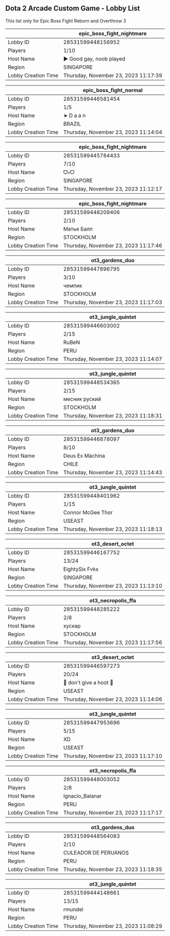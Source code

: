 ## Dota 2 Arcade Custom Game - Lobby List

This list only for Epic Boss Fight Reborn and Overthrow 3

|  | epic_boss_fight_nightmare |
| ------ | ------ |
| Lobby ID | 28531599448156952 |
| Players | 1/10 |
| Host Name | ► Good gay, noob played |
| Region | SINGAPORE |
| Lobby Creation Time | Thursday, November 23, 2023 11:17:39 |


|  | epic_boss_fight_normal |
| ------ | ------ |
| Lobby ID | 28531599446581454 |
| Players | 1/5 |
| Host Name | ➤ D a a n |
| Region | BRAZIL |
| Lobby Creation Time | Thursday, November 23, 2023 11:14:04 |


|  | epic_boss_fight_nightmare |
| ------ | ------ |
| Lobby ID | 28531599445784433 |
| Players | 7/10 |
| Host Name | ᗜ▵ᗜ |
| Region | SINGAPORE |
| Lobby Creation Time | Thursday, November 23, 2023 11:12:17 |


|  | epic_boss_fight_nightmare |
| ------ | ------ |
| Lobby ID | 28531599448209406 |
| Players | 2/10 |
| Host Name | Матье Балл |
| Region | STOCKHOLM |
| Lobby Creation Time | Thursday, November 23, 2023 11:17:46 |


|  | ot3_gardens_duo |
| ------ | ------ |
| Lobby ID | 28531599447896795 |
| Players | 3/10 |
| Host Name | чемпик |
| Region | STOCKHOLM |
| Lobby Creation Time | Thursday, November 23, 2023 11:17:03 |


|  | ot3_jungle_quintet |
| ------ | ------ |
| Lobby ID | 28531599446603002 |
| Players | 2/15 |
| Host Name | RuBeN |
| Region | PERU |
| Lobby Creation Time | Thursday, November 23, 2023 11:14:07 |


|  | ot3_jungle_quintet |
| ------ | ------ |
| Lobby ID | 28531599448534365 |
| Players | 2/15 |
| Host Name | месник руский |
| Region | STOCKHOLM |
| Lobby Creation Time | Thursday, November 23, 2023 11:18:31 |


|  | ot3_gardens_duo |
| ------ | ------ |
| Lobby ID | 28531599446878097 |
| Players | 8/10 |
| Host Name | Deus Ex Máchina |
| Region | CHILE |
| Lobby Creation Time | Thursday, November 23, 2023 11:14:43 |


|  | ot3_jungle_quintet |
| ------ | ------ |
| Lobby ID | 28531599448401962 |
| Players | 1/15 |
| Host Name | Connor McGee Thor |
| Region | USEAST |
| Lobby Creation Time | Thursday, November 23, 2023 11:18:13 |


|  | ot3_desert_octet |
| ------ | ------ |
| Lobby ID | 28531599446167752 |
| Players | 13/24 |
| Host Name | EightySix Fvks |
| Region | SINGAPORE |
| Lobby Creation Time | Thursday, November 23, 2023 11:13:10 |


|  | ot3_necropolis_ffa |
| ------ | ------ |
| Lobby ID | 28531599448285222 |
| Players | 2/8 |
| Host Name | хускар |
| Region | STOCKHOLM |
| Lobby Creation Time | Thursday, November 23, 2023 11:17:56 |


|  | ot3_desert_octet |
| ------ | ------ |
| Lobby ID | 28531599446597273 |
| Players | 20/24 |
| Host Name | 🦉 don't give a hoot 🦉 |
| Region | USEAST |
| Lobby Creation Time | Thursday, November 23, 2023 11:14:06 |


|  | ot3_jungle_quintet |
| ------ | ------ |
| Lobby ID | 28531599447953696 |
| Players | 5/15 |
| Host Name | XD |
| Region | USEAST |
| Lobby Creation Time | Thursday, November 23, 2023 11:17:10 |


|  | ot3_necropolis_ffa |
| ------ | ------ |
| Lobby ID | 28531599448003052 |
| Players | 2/8 |
| Host Name | Ignacio_Balanar |
| Region | PERU |
| Lobby Creation Time | Thursday, November 23, 2023 11:17:17 |


|  | ot3_gardens_duo |
| ------ | ------ |
| Lobby ID | 28531599448564083 |
| Players | 2/10 |
| Host Name | CULEADOR DE PERUANOS |
| Region | PERU |
| Lobby Creation Time | Thursday, November 23, 2023 11:18:35 |


|  | ot3_jungle_quintet |
| ------ | ------ |
| Lobby ID | 28531599444148661 |
| Players | 13/15 |
| Host Name | rmundel |
| Region | PERU |
| Lobby Creation Time | Thursday, November 23, 2023 11:08:29 |


